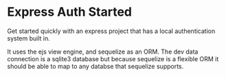 # Express Auth Started

Get started quickly with an express project that has a local authentication system built in.

It uses the ejs view engine, and sequelize as an ORM. The dev data connection is a sqlite3 database but because sequelize is a flexible ORM it should be able to map to any databse that sequelize supports.

